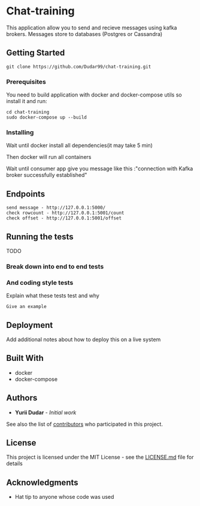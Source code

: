 # Chat-training

This application allow you to send and recieve messages using kafka brokers.
Messages  store to databases (Postgres or Cassandra)

## Getting Started

```
git clone https://github.com/Dudar99/chat-training.git
```

### Prerequisites

You need to build application with docker and docker-compose utils so install it and run:

```
cd chat-training
sudo docker-compose up --build
```

### Installing

Wait until docker install all dependencies(it may take 5 min)

Then docker will run all containers

Wait until consumer app give you message like this :"connection with Kafka broker successfully established"


## Endpoints
```
send message - http://127.0.0.1:5000/
check rowcount - http://127.0.0.1:5001/count
check offset - http://127.0.0.1:5001/offset
```

## Running the tests

TODO
### Break down into end to end tests


### And coding style tests

Explain what these tests test and why

```
Give an example
```

## Deployment

Add additional notes about how to deploy this on a live system

## Built With

* docker
* docker-compose

## Authors

* **Yurii Dudar** - *Initial work* 

See also the list of [contributors](https://github.com/your/project/contributors) who participated in this project.

## License

This project is licensed under the MIT License - see the [LICENSE.md](LICENSE.md) file for details

## Acknowledgments

* Hat tip to anyone whose code was used

